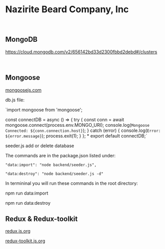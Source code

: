 # Nazirite Beard Company, Inc
<br>

## MongoDB

https://cloud.mongodb.com/v2/656142bd33d2300fbbd2debd#/clusters


<br>


## Mongoose

[mongoosejs.com](https://mongoosejs.com/)


db.js file:

`import mongoose from 'mongoose';

const connectDB = async () => {
  try {
    const conn = await mongoose.connect(process.env.MONGO_URI);
    console.log(`Mongoose Connected: ${conn.connection.host}`);
  } catch (error) {
    console.log(`Error: ${error.message}`);
    process.exit(1);
  }
};
* 
export default connectDB;`




seeder.js
add or delete database

The commands are in the package.json listed under:

`"data:import": "node backend/seeder.js",`

`"data:destroy": "node backend/seeder.js -d"`

In termininal you will run these commands in the root directory:

npm run data:import

npm run data:destroy



## Redux & Redux-toolkit

[redux.js.org](https://redux.js.org/)

[redux-toolkit.js.org](https://redux-toolkit.js.org/)

